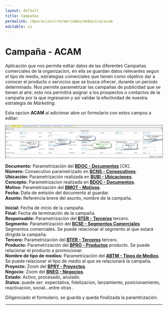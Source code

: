 ```yaml
---
layout: default
title: Campañas
permalink: /Operacion/crm/mercadeo/mebasica/acam
editable: si
---
```


# Campaña - ACAM 

Aplicación que nos permite editar datos de las diferentes Campañas comerciales de la organizacion, en ella se guardan datos relevantes segun el tipo de medio, estrategias comerciales que tienen como objetivo dar a conocer el producto o servicios que se busca ofrecer, durante un periodo determinado.  Nos permite parametrizar las campañas de publicidad que se tienen al aire; esto nos permitirá asignar a los prospectos o contactos de la campaña por la que ingresaron y así validar la efectividad de nuestra estrategia de _Marketing_.  

Esta opcion **ACAM** al adicionar abre un formulario con estos campos a editar:  

![](acam1.png)  

**Documento:**  Parametrización del [**BDOC - Documentos**](http://docs.oasiscom.com/Operacion/common/bsistema/bdoc) [CK].  
**Número:**  Consecutivo parametrizado en [**BCNS - Consecutivos**](http://docs.oasiscom.com/Operacion/common/bsistema/bcns).  
**Ubicación:**  Parametrización realizada en [**BUBI - Ubicaciones**](http://docs.oasiscom.com/Operacion/common/borgan/bubi).  
**Concepto:**  Parametrizacion realizada en [**BDOC - Documentos**](http://docs.oasiscom.com/Operacion/common/bsistema/bdoc).  
**Motivo:**  Parametrización del [**BMOT - Motivos**](http://docs.oasiscom.com/Operacion/common/bsistema/bdoc).   
**Fecha:**  Data de emisión del documento al guardar.  
**Asunto:** Referencia breve del asunto, nombre de la campaña.  

**Inicial:** Fecha de inicio de la campaña.  
**Final:** Fecha de terminación de la campaña.  
**Responsable:** Parametrización del [**BTER - Terceros**](http://docs.oasiscom.com/Operacion/movil/bter) tercero.  
**Segmento:** Parametrización del [**BCSE - Segmentos Comerciales**](http://docs.oasiscom.com/Operacion/common/bcomer/bcse) Segmentos comerciales.  Se puede relacionar el segmento al que estará dirigida la campaña.  
**Tercero:** Parametrización del [**BTER - Terceros**](http://docs.oasiscom.com/Operacion/movil/bter) tercero.  
**Producto:** Parametrización del [**BPRO - Productos**](http://docs.oasiscom.com/Operacion/movil/bpro) producto.  Se puede relacionar el producto a promocionar.  
**Nombre de tipo de medios:**  Parametrización del [**ABTM - Tipos de Medios**](http://docs.oasiscom.com/Operacion/crm/servicio/abasica/abtm).  Se puede relacionar el tipo de medio al que se relacionará la campaña.  
**Proyecto:** Zoom del [**BPRY - Proyectos**](http://docs.oasiscom.com/Operacion/common/bfinan/bpry).  
**Negocio:** Zoom del [**BNEG - Negocios**](http://docs.oasiscom.com/Operacion/common/bfinan/bneg).  
**Estado:** Activo, procesado, anulado.  
**Status:** puede ser: expectativa, fidelizacion, lanzamiento, posicionamiento, reactivacion, social...entre otras .  

Diligenciado el formulario, se guarda y queda finalizada la paramtrización.  


********




